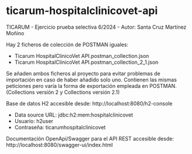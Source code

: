 # ticarum-hospitalclinicovet-api
TICARUM - Ejercicio prueba selectiva 6/2024 - Autor: Santa Cruz Martínez Moñino

Hay 2 ficheros de colección de POSTMAN iguales:
- Ticarum HospitalClinicoVet API.postman_collection.json
- Ticarum HospitalClinicoVet API.postman_collection_2_1.json

Se añaden ambos ficheros al proyecto para evitar problemas de importación en caso de haber añadido solo uno. Contienen las mismas peticiones pero varía la forma de exportación empleada en POSTMAN. (Collections versión 2 y Collections versión 2.1)

Base de datos H2 accesible desde: http://localhost:8080/h2-console
- Data source URL: jdbc:h2:mem:hospitalclinicovet
- Usuario: h2user
- Contraseña: ticarumhospitalclinicovet

Documentación OpenApi/Swagger para el API REST accesible desde: http://localhost:8080/swagger-ui/index.html
